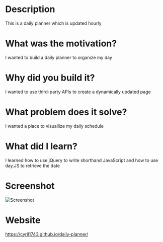 # Description
This is a daily planner which is updated hourly
# What was the motivation?
I wanted to build a daily planner to organize my day
# Why did you build it?
I wanted to use third-party APIs to create a dynamically updated page
# What problem does it solve?
I wanted a place to visuallize my daily schedule
# What did I learn?
I learned how to use jQuery to write shorthand JavaScript and how to use day.JS to retrieve the date
# Screenshot
![Screenshot](./Assets/screenshot.jpg)
# Website
https://cyril1743.github.io/daily-planner/

